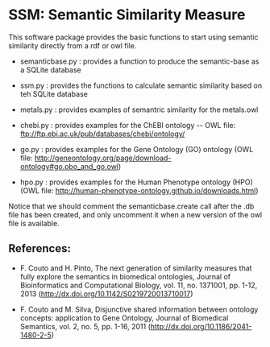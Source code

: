 # SSM: Semantic Similarity Measure



This software package provides the basic functions to start using semantic similarity directly from a rdf or owl file. 

- semanticbase.py : provides a function to produce the semantic-base as a SQLite database 

- ssm.py : provides the functions to calculate semantic similarity based on teh SQLite database

- metals.py : provides examples of semantric similarity for the metals.owl 

- chebi.py : provides examples for the ChEBI ontology
-- OWL file:  ftp://ftp.ebi.ac.uk/pub/databases/chebi/ontology/

- go.py : provides examples for the Gene Ontology (GO) ontology (OWL file: http://geneontology.org/page/download-ontology#go.obo_and_go.owl)

- hpo.py : provides examples for the Human Phenotype ontology (HPO) (OWL file: http://human-phenotype-ontology.github.io/downloads.html)

Notice that we should comment the semanticbase.create call after the .db file has been created, and only uncomment it when a new version of the owl file is available.
 
## References: 

- F. Couto and H. Pinto, The next generation of similarity measures that fully explore the semantics in biomedical ontologies, Journal of Bioinformatics and Computational Biology, vol. 11, no. 1371001, pp. 1-12, 2013 (http://dx.doi.org/10.1142/S0219720013710017)

- F. Couto and M. Silva, Disjunctive shared information between ontology concepts: application to Gene Ontology, Journal of Biomedical Semantics, vol. 2, no. 5, pp. 1-16, 2011 (http://dx.doi.org/10.1186/2041-1480-2-5)
